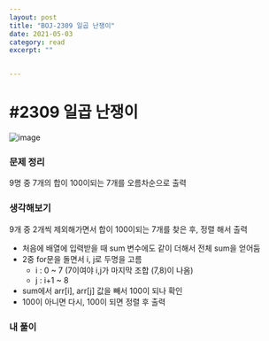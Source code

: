 ```yaml
---
layout: post
title: "BOJ-2309 일곱 난쟁이" 
date: 2021-05-03
category: read 
excerpt: ""


---
```


# #2309 일곱 난쟁이

![image](https://user-images.githubusercontent.com/28949235/116833994-20c53900-abf7-11eb-82ba-3dae604b1512.png)

### 문제 정리

9명 중 7개의 합이 100이되는 7개를 오름차순으로 출력

### 생각해보기

9개 중 2개씩 제외해가면서 합이 100이되는 7개를 찾은 후, 정렬 해서 출력

- 처음에 배열에 입력받을 때 sum 변수에도 같이 더해서 전체 sum을 얻어둠
- 2중 for문을 돌면서 i, j로 두명을 고름
  - i : 0 ~ 7 (7이여야 i,j가 마지막 조합 (7,8)이 나옴)
  - j : i+1 ~ 8 
- sum에서 arr[i], arr[j] 값을 빼서 100이 되나 확인
- 100이 아니면 다시, 100이 되면 정렬 후 출력

### 내 풀이

